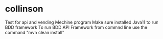 # collinson
Test for api and vending Mechine program
Make sure installed Java11 to run BDD framework
To run BDD API Framework from commnd line use the command  "mvn clean install" 
